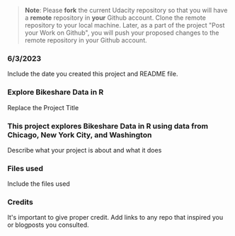 >**Note**: Please **fork** the current Udacity repository so that you will have a **remote** repository in **your** Github account. Clone the remote repository to your local machine. Later, as a part of the project "Post your Work on Github", you will push your proposed changes to the remote repository in your Github account.

### 6/3/2023
Include the date you created this project and README file.

### Explore Bikeshare Data in R
Replace the Project Title

### This project explores Bikeshare Data in R using data from Chicago, New York City, and Washington
Describe what your project is about and what it does

### Files used
Include the files used

### Credits
It's important to give proper credit. Add links to any repo that inspired you or blogposts you consulted.

